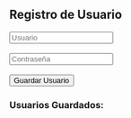<!DOCTYPE html>
<html>
<head>
  <title>Registro de Usuarios</title>
</head>
<body>
  <h2>Registro de Usuario</h2>

  <form id="formulario">
    <input type="text" id="usuario" placeholder="Usuario" required><br><br>
    <input type="password" id="contrasena" placeholder="Contraseña" required><br><br>
    <button type="submit">Guardar Usuario</button>
  </form>

  <h3>Usuarios Guardados:</h3>
  <ul id="listaUsuarios"></ul>

  <script>
    const formulario = document.getElementById("formulario");
    const listaUsuarios = document.getElementById("listaUsuarios");

    // Cargar usuarios guardados del localStorage
    let usuarios = JSON.parse(localStorage.getItem("usuarios")) || [];

    function actualizarLista() {
      listaUsuarios.innerHTML = "";
      usuarios.forEach((user, index) => {
        const li = document.createElement("li");
        li.textContent = `Usuario: ${user.usuario}, Contraseña: ${user.contrasena}`;
        listaUsuarios.appendChild(li);
      });
    }

    formulario.addEventListener("submit", function (e) {
      e.preventDefault();
      const usuario = document.getElementById("usuario").value;
      const contrasena = document.getElementById("contrasena").value;

      usuarios.push({ usuario, contrasena });
      localStorage.setItem("usuarios", JSON.stringify(usuarios));
      actualizarLista();
      formulario.reset();
    });

    actualizarLista();
  </script>
</body>
</html>
